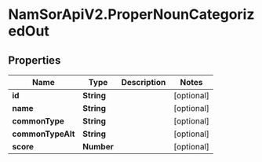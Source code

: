 # NamSorApiV2.ProperNounCategorizedOut

## Properties
Name | Type | Description | Notes
------------ | ------------- | ------------- | -------------
**id** | **String** |  | [optional] 
**name** | **String** |  | [optional] 
**commonType** | **String** |  | [optional] 
**commonTypeAlt** | **String** |  | [optional] 
**score** | **Number** |  | [optional] 


